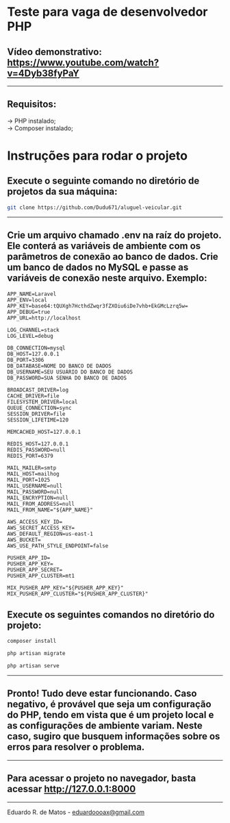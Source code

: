 # Teste para vaga de desenvolvedor PHP

## Vídeo demonstrativo: https://www.youtube.com/watch?v=4Dyb38fyPaY

<hr/>

## Requisitos:
-> PHP instalado;  
-> Composer instalado;

# Instruções para rodar o projeto

## Execute o seguinte comando no diretório de projetos da sua máquina:

```sh
git clone https://github.com/Dudu671/aluguel-veicular.git
```

<hr/>

## Crie um arquivo chamado .env na raíz do projeto. Ele conterá as variáveis de ambiente com os parâmetros de conexão ao banco de dados. Crie um banco de dados no MySQL e passe as variáveis de conexão neste arquivo. Exemplo:
```
APP_NAME=Laravel
APP_ENV=local
APP_KEY=base64:tQUXgh7HcthdZwqr3fZXOiu6iDe7vhb+EkGMcLzrq5w=
APP_DEBUG=true
APP_URL=http://localhost

LOG_CHANNEL=stack
LOG_LEVEL=debug

DB_CONNECTION=mysql
DB_HOST=127.0.0.1
DB_PORT=3306
DB_DATABASE=NOME DO BANCO DE DADOS
DB_USERNAME=SEU USUÁRIO DO BANCO DE DADOS
DB_PASSWORD=SUA SENHA DO BANCO DE DADOS

BROADCAST_DRIVER=log
CACHE_DRIVER=file
FILESYSTEM_DRIVER=local
QUEUE_CONNECTION=sync
SESSION_DRIVER=file
SESSION_LIFETIME=120

MEMCACHED_HOST=127.0.0.1

REDIS_HOST=127.0.0.1
REDIS_PASSWORD=null
REDIS_PORT=6379

MAIL_MAILER=smtp
MAIL_HOST=mailhog
MAIL_PORT=1025
MAIL_USERNAME=null
MAIL_PASSWORD=null
MAIL_ENCRYPTION=null
MAIL_FROM_ADDRESS=null
MAIL_FROM_NAME="${APP_NAME}"

AWS_ACCESS_KEY_ID=
AWS_SECRET_ACCESS_KEY=
AWS_DEFAULT_REGION=us-east-1
AWS_BUCKET=
AWS_USE_PATH_STYLE_ENDPOINT=false

PUSHER_APP_ID=
PUSHER_APP_KEY=
PUSHER_APP_SECRET=
PUSHER_APP_CLUSTER=mt1

MIX_PUSHER_APP_KEY="${PUSHER_APP_KEY}"
MIX_PUSHER_APP_CLUSTER="${PUSHER_APP_CLUSTER}"

```

## Execute os seguintes comandos no diretório do projeto:
```sh
composer install
```
```sh
php artisan migrate
```
```sh
php artisan serve
```

<hr/>

## Pronto! Tudo deve estar funcionando. Caso negativo, é provável que seja um configuração do PHP, tendo em vista que é um projeto local e as configurações de ambiente variam. Neste caso, sugiro que busquem informações sobre os erros para resolver o problema.

<hr/>

## Para acessar o projeto no navegador, basta acessar http://127.0.0.1:8000

<hr/>

Eduardo R. de Matos - eduardoooax@gmail.com
